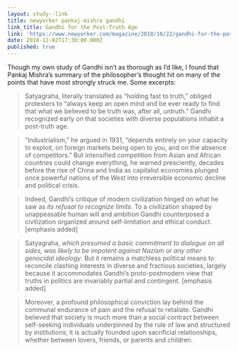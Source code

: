 ```yaml
---
layout: study--link
title: newyorker pankaj-mishra gandhi
link_title: Gandhi for the Post-Truth Age
link: 'https://www.newyorker.com/magazine/2018/10/22/gandhi-for-the-post-truth-age'
date: 2018-12-02T17:30:00.000Z
published: true
---
```

Though my own study of Gandhi isn’t as thorough as I’d like, I found that Pankaj Mishra’s summary of the philosopher’s thought hit on many of the points that have most strongly struck me. Some excerpts:

> Satyagraha, literally translated as “holding fast to truth,” obliged protesters to “always keep an open mind and be ever ready to find that what we believed to be truth was, after all, untruth.” Gandhi recognized early on that societies with diverse populations inhabit a post-truth age.

> “Industrialism,” he argued in 1931, “depends entirely on your capacity to exploit, on foreign markets being open to you, and on the absence of competitors.” But intensified competition from Asian and African countries could change everything, he warned presciently, decades before the rise of China and India as capitalist economies plunged once powerful nations of the West into irreversible economic decline and political crisis.

> Indeed, Gandhi’s critique of modern civilization hinged on what he saw as _its refusal to recognize limits_. To a civilization shaped by unappeasable human will and ambition Gandhi counterposed a civilization organized around self-limitation and ethical conduct. [emphasis added]

> Satyagraha, _which presumed a basic commitment to dialogue on all sides, was likely to be impotent against Nazism or any other genocidal ideology_. But it remains a matchless political means to reconcile clashing interests in diverse and fractious societies, largely because it accommodates Gandhi’s proto-postmodern view that truths in politics are invariably partial and contingent. [emphasis added]

> Moreover, a profound philosophical conviction lay behind the communal endurance of pain and the refusal to retaliate. Gandhi believed that society is much more than a social contract between self-seeking individuals underpinned by the rule of law and structured by institutions; it is actually founded upon sacrificial relationships, whether between lovers, friends, or parents and children.
